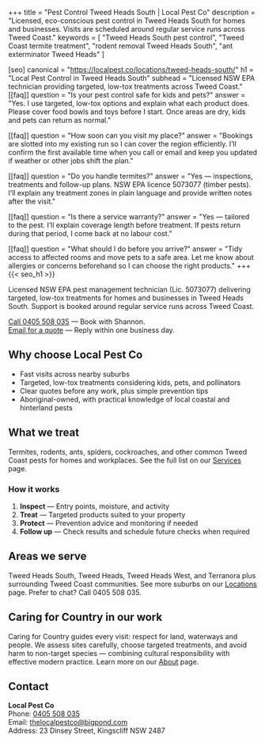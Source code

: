 +++
title = "Pest Control Tweed Heads South | Local Pest Co"
description = "Licensed, eco-conscious pest control in Tweed Heads South for homes and businesses. Visits are scheduled around regular service runs across Tweed Coast."
keywords = [
  "Tweed Heads South pest control",
  "Tweed Coast termite treatment",
  "rodent removal Tweed Heads South",
  "ant exterminator Tweed Heads"
]

[seo]
canonical = "https://localpest.co/locations/tweed-heads-south/"
h1 = "Local Pest Control in Tweed Heads South"
subhead = "Licensed NSW EPA technician providing targeted, low-tox treatments across Tweed Coast."
[[faq]]
question = "Is your pest control safe for kids and pets?"
answer = "Yes. I use targeted, low-tox options and explain what each product does. Please cover food bowls and toys before I start. Once areas are dry, kids and pets can return as normal."

[[faq]]
question = "How soon can you visit my place?"
answer = "Bookings are slotted into my existing run so I can cover the region efficiently. I’ll confirm the first available time when you call or email and keep you updated if weather or other jobs shift the plan."

[[faq]]
question = "Do you handle termites?"
answer = "Yes — inspections, treatments and follow-up plans. NSW EPA licence 5073077 (timber pests). I’ll explain any treatment zones in plain language and provide written notes after the visit."

[[faq]]
question = "Is there a service warranty?"
answer = "Yes — tailored to the pest. I’ll explain coverage length before treatment. If pests return during that period, I come back at no labour cost."

[[faq]]
question = "What should I do before you arrive?"
answer = "Tidy access to affected rooms and move pets to a safe area. Let me know about allergies or concerns beforehand so I can choose the right products."
+++
{{< seo_h1 >}}

Licensed NSW EPA pest management technician (Lic. 5073077) delivering targeted, low-tox treatments for homes and businesses in Tweed Heads South. Support is booked around regular service runs across Tweed Coast.

[Call 0405 508 035](tel:0405508035) — Book with Shannon.  
[Email for a quote](mailto:thelocalpestco@bigpond.com) — Reply within one business day.

## Why choose Local Pest Co
- Fast visits across nearby suburbs  
- Targeted, low-tox treatments considering kids, pets, and pollinators  
- Clear quotes before any work, plus simple prevention tips  
- Aboriginal-owned, with practical knowledge of local coastal and hinterland pests

## What we treat
Termites, rodents, ants, spiders, cockroaches, and other common Tweed Coast pests for homes and workplaces. See the full list on our [Services](/services/) page.

### How it works
1. **Inspect** — Entry points, moisture, and activity  
2. **Treat** — Targeted products suited to your property  
3. **Protect** — Prevention advice and monitoring if needed  
4. **Follow up** — Check results and schedule future checks when required

## Areas we serve
Tweed Heads South, Tweed Heads, Tweed Heads West, and Terranora plus surrounding Tweed Coast communities. See more suburbs on our [Locations](/locations/) page. Prefer to chat? Call 0405 508 035.

## Caring for Country in our work
Caring for Country guides every visit: respect for land, waterways and people. We assess sites carefully, choose targeted treatments, and avoid harm to non-target species — combining cultural responsibility with effective modern practice. Learn more on our [About](/about/) page.

## Contact
**Local Pest Co**  
Phone: [0405 508 035](tel:0405508035)  
Email: [thelocalpestco@bigpond.com](mailto:thelocalpestco@bigpond.com)  
Address: 23 Dinsey Street, Kingscliff NSW 2487

